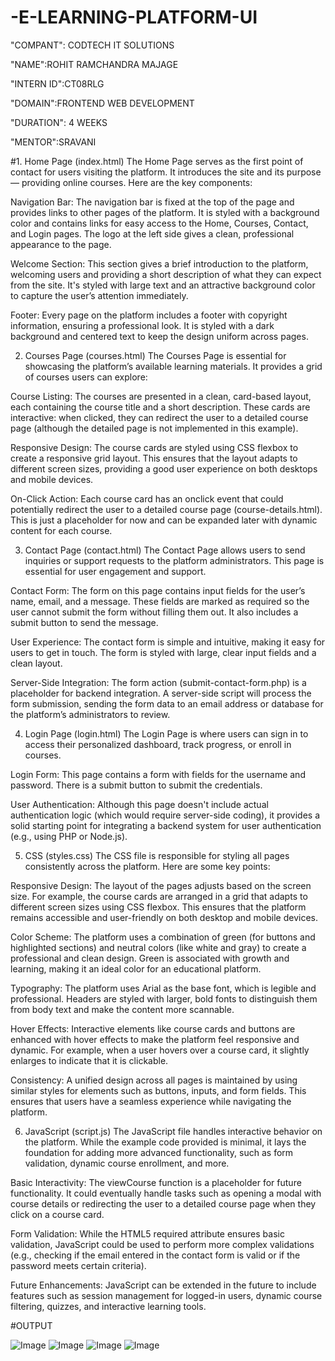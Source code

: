 # -E-LEARNING-PLATFORM-UI

"COMPANT": CODTECH IT SOLUTIONS

"NAME":ROHIT RAMCHANDRA MAJAGE

"INTERN ID":CT08RLG

"DOMAIN":FRONTEND WEB DEVELOPMENT

"DURATION": 4 WEEKS

"MENTOR":SRAVANI

#1. Home Page (index.html)
The Home Page serves as the first point of contact for users visiting the platform. It introduces the site and its purpose — providing online courses. Here are the key components:

Navigation Bar: The navigation bar is fixed at the top of the page and provides links to other pages of the platform. It is styled with a background color and contains links for easy access to the Home, Courses, Contact, and Login pages. The logo at the left side gives a clean, professional appearance to the page.

Welcome Section: This section gives a brief introduction to the platform, welcoming users and providing a short description of what they can expect from the site. It's styled with large text and an attractive background color to capture the user’s attention immediately.

Footer: Every page on the platform includes a footer with copyright information, ensuring a professional look. It is styled with a dark background and centered text to keep the design uniform across pages.

2. Courses Page (courses.html)
The Courses Page is essential for showcasing the platform’s available learning materials. It provides a grid of courses users can explore:

Course Listing: The courses are presented in a clean, card-based layout, each containing the course title and a short description. These cards are interactive: when clicked, they can redirect the user to a detailed course page (although the detailed page is not implemented in this example).

Responsive Design: The course cards are styled using CSS flexbox to create a responsive grid layout. This ensures that the layout adapts to different screen sizes, providing a good user experience on both desktops and mobile devices.

On-Click Action: Each course card has an onclick event that could potentially redirect the user to a detailed course page (course-details.html). This is just a placeholder for now and can be expanded later with dynamic content for each course.

3. Contact Page (contact.html)
The Contact Page allows users to send inquiries or support requests to the platform administrators. This page is essential for user engagement and support.

Contact Form: The form on this page contains input fields for the user’s name, email, and a message. These fields are marked as required so the user cannot submit the form without filling them out. It also includes a submit button to send the message.

User Experience: The contact form is simple and intuitive, making it easy for users to get in touch. The form is styled with large, clear input fields and a clean layout.

Server-Side Integration: The form action (submit-contact-form.php) is a placeholder for backend integration. A server-side script will process the form submission, sending the form data to an email address or database for the platform’s administrators to review.

4. Login Page (login.html)
The Login Page is where users can sign in to access their personalized dashboard, track progress, or enroll in courses.

Login Form: This page contains a form with fields for the username and password. There is a submit button to submit the credentials.

User Authentication: Although this page doesn't include actual authentication logic (which would require server-side coding), it provides a solid starting point for integrating a backend system for user authentication (e.g., using PHP or Node.js).

5. CSS (styles.css)
The CSS file is responsible for styling all pages consistently across the platform. Here are some key points:

Responsive Design: The layout of the pages adjusts based on the screen size. For example, the course cards are arranged in a grid that adapts to different screen sizes using CSS flexbox. This ensures that the platform remains accessible and user-friendly on both desktop and mobile devices.

Color Scheme: The platform uses a combination of green (for buttons and highlighted sections) and neutral colors (like white and gray) to create a professional and clean design. Green is associated with growth and learning, making it an ideal color for an educational platform.

Typography: The platform uses Arial as the base font, which is legible and professional. Headers are styled with larger, bold fonts to distinguish them from body text and make the content more scannable.

Hover Effects: Interactive elements like course cards and buttons are enhanced with hover effects to make the platform feel responsive and dynamic. For example, when a user hovers over a course card, it slightly enlarges to indicate that it is clickable.

Consistency: A unified design across all pages is maintained by using similar styles for elements such as buttons, inputs, and form fields. This ensures that users have a seamless experience while navigating the platform.

6. JavaScript (script.js)
The JavaScript file handles interactive behavior on the platform. While the example code provided is minimal, it lays the foundation for adding more advanced functionality, such as form validation, dynamic course enrollment, and more.

Basic Interactivity: The viewCourse function is a placeholder for future functionality. It could eventually handle tasks such as opening a modal with course details or redirecting the user to a detailed course page when they click on a course card.

Form Validation: While the HTML5 required attribute ensures basic validation, JavaScript could be used to perform more complex validations (e.g., checking if the email entered in the contact form is valid or if the password meets certain criteria).

Future Enhancements: JavaScript can be extended in the future to include features such as session management for logged-in users, dynamic course filtering, quizzes, and interactive learning tools.

#OUTPUT

![Image](https://github.com/user-attachments/assets/504d4bf9-6316-4fc1-83f6-6f7c0acb224a)
![Image](https://github.com/user-attachments/assets/b51c73a5-e5d6-4a33-9933-cb38b95ddb16)
![Image](https://github.com/user-attachments/assets/091b79ea-b8ea-4cc4-a17d-76f99498e585)
![Image](https://github.com/user-attachments/assets/ff55835a-14f5-428f-b752-821da7749ef9)
